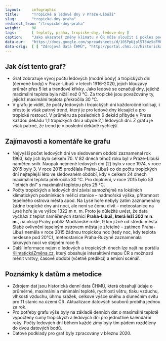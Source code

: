 ```yaml
---
layout:     infographic
title:      "Tropické a ledové dny v Praze-Libuši"
slug:       "tropicke-dny-praha"
redirect_from: "/tropicke-dny-praha"
weight:     98
tags:       [ teploty, praha, tropicke-dny, ledove-dny ]
caption:    "Jako ukazatel změny klimatu v ČR může sloužit i pokles počtu tropických a nárůst počtu ledových dní. Zatímco dříve bylo v Praze mnohem více dní s teplotou pod 0 °C než s teplotou nad 30 °C, v posledních letech jsou tyto počty srovnatelné."
data-our:   "https://docs.google.com/spreadsheets/d/105PpUjpl5T3Wz5oFMUQYBj-KaqAUU6zF-Vv-RQ1zj3E/edit?usp=sharing"
data-orig:	[ [ "Zdrojová data ČHMÚ", "http://portal.chmi.cz/historicka-data/pocasi/denni-data" ] ]
---
```


## Jak číst tento graf?

* Graf zobrazuje vývoj počtu ledových (modré body) a tropických dní (červené body) v Praze-Libuši v letech 1916–2020, jejich klouzavý průměr přes 5 let a trendové křivky. Jako ledové se označují dny, jejichž maximální teplota byla nižší než 0 °C. Za tropické jsou považovány ty, jejichž maximální teplota překročila 30 °C.
* V grafu je vidět, že počty ledových i tropických dní každoročně kolísají, i přesto je však patrný trend, který je pro ledové dny klesající a pro tropické rostoucí. V průměru za posledních 6 dekád přibyde v Praze každou dekádu 1,1 tropických dní a ubyde 2,1 ledových dní. Z grafu je však patrné, že trend je v poslední dekádě rychlejší.

## Zajímavosti a komentáře ke grafu

* Nejvyšší počet ledových dní ve sledovaném období zaznamenal rok 1963, kdy jich bylo celkem 70. V 82 dnech téhož roku byl v Praze-Libuši naměřen sníh. Naopak nejméně ledových dní (2) bylo v roce 1974, v roce 2015 byly 3. V roce 2015 prodělala Praha-Libuš co do počtu tropických dní nejteplejší léto ve sledovaném období, kdy v celkem 24 dnech maximální teplota překročila 30 °C. Pro doplnění, v roce 2015 bylo 53 "letních dní" s maximální teplotou přes 25 °C.
* Počty tropických a ledových dní závisí samozřejmě na lokálních klimatických podmínkách měřicí stanice – nadmořská výška, přítomnost tepelného ostrova města apod. Na Lysé hoře nebyly zatím zaznamenány žádné tropické dny ani noci, ale není se čemu divit – meteostanice na Lysé hoře je ve výšce 1322 m n. m. Proto je důležité uvést, že data vychází z teplot naměřených stanicí **Praha-Libuš, která leží 302 m n. m.**, na okraji Prahy poblíž Modřanské rokle, 9 km jižně od středu města. Slabé ovlivnění tepelným ostrovem města je zřetelné – zatímco Praha-Libuš neměla v roce 2015 žádnou tropickou noc (tedy noc, kdy teplota neklesne pod 20°C), meteostanice Praha-Ruzyně zaznamenala takových nocí ve stejném roce 9.
* Další informace nejen o ledových a tropických dnech lze najít na portálu [KlimatickáZměna.cz](https://www.klimatickazmena.cz/cs/), který obsahuje interaktivní mapu ČR s možností měnit vrstvy, časové období (včetně predikcí) a emisní scénář.

## Poznámky k datům a metodice

* Zdrojem dat jsou historická denní data <glossary id="chmu">ČHMÚ</glossary>, která obsahují údaje o průměrné, maximální a minimální teplotě, rychlosti větru, tlaku vzduchu, vlhkosti vzduchu, úhrnu srážek, celkové výšce sněhu a slunečním svitu pro 11 stanic na území ČR. Aktualizace datových souborů probíhá jednou za rok.
* Pro potřeby grafu výše byly na základě denních dat o maximální teplotě vypočteny sumy tropických a ledových dní pro jednotlivé kalendářní roky. Počty ledových dní během každé zimy byly tím pádem rozděleny do dvou datových bodů.
* Datové podklady pro graf byly zpracovány v březnu 2020.
